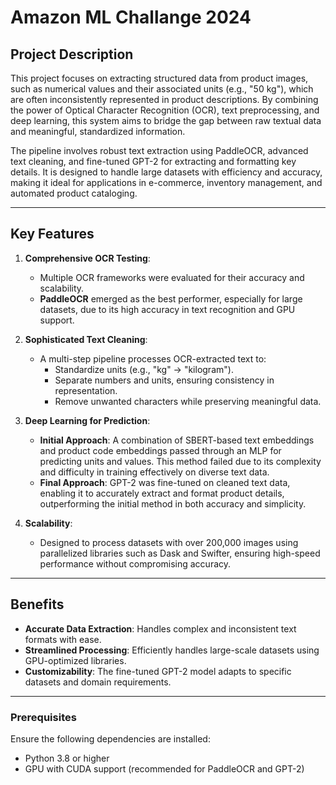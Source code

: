 # Amazon ML Challange 2024

## Project Description

This project focuses on extracting structured data from product images, such as numerical values and their associated units (e.g., "50 kg"), which are often inconsistently represented in product descriptions. By combining the power of Optical Character Recognition (OCR), text preprocessing, and deep learning, this system aims to bridge the gap between raw textual data and meaningful, standardized information.

The pipeline involves robust text extraction using PaddleOCR, advanced text cleaning, and fine-tuned GPT-2 for extracting and formatting key details. It is designed to handle large datasets with efficiency and accuracy, making it ideal for applications in e-commerce, inventory management, and automated product cataloging.

---

## Key Features

1. **Comprehensive OCR Testing**:
   - Multiple OCR frameworks were evaluated for their accuracy and scalability.
   - **PaddleOCR** emerged as the best performer, especially for large datasets, due to its high accuracy in text recognition and GPU support.

2. **Sophisticated Text Cleaning**:
   - A multi-step pipeline processes OCR-extracted text to:
     - Standardize units (e.g., "kg" → "kilogram").
     - Separate numbers and units, ensuring consistency in representation.
     - Remove unwanted characters while preserving meaningful data.

3. **Deep Learning for Prediction**:
   - **Initial Approach**: A combination of SBERT-based text embeddings and product code embeddings passed through an MLP for predicting units and values. This method failed due to its complexity and difficulty in training effectively on diverse text data.
   - **Final Approach**: GPT-2 was fine-tuned on cleaned text data, enabling it to accurately extract and format product details, outperforming the initial method in both accuracy and simplicity.

4. **Scalability**:
   - Designed to process datasets with over 200,000 images using parallelized libraries such as Dask and Swifter, ensuring high-speed performance without compromising accuracy.

---

## Benefits

- **Accurate Data Extraction**: Handles complex and inconsistent text formats with ease.
- **Streamlined Processing**: Efficiently handles large-scale datasets using GPU-optimized libraries.
- **Customizability**: The fine-tuned GPT-2 model adapts to specific datasets and domain requirements.

---

### Prerequisites
Ensure the following dependencies are installed:

- Python 3.8 or higher
- GPU with CUDA support (recommended for PaddleOCR and GPT-2)
